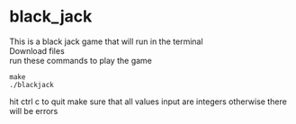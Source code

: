 # black_jack
This is a black jack game that will run in the terminal \
Download files \
run these commands to play the game

```
make
./blackjack

```
hit ctrl c to quit
make sure that all values input are integers otherwise there will be errors
